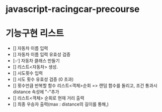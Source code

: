 # javascript-racingcar-precourse

# 기능구현 리스트

- [] 자동차 이름 입력 
- [] 자동차 이름 입력 유효성 검증
- [✅] 자동차 클래스 만들기
- [] 리스트<자동차> 생성.
- [] 시도횟수 입력
- [] 시도 횟수 유효성 검증 (0 초과)
- [] 횟수만큼 반복할 함수 리스트<객체>순회 => 랜덤 함수를 돌리고, 조건 통과시 distance 속성에 "-"추가
- [] 리스트<객체> 순회로 현재 거리 출력 
- [] 최종 우승자 출력(max : distance의 길이를 통해,)